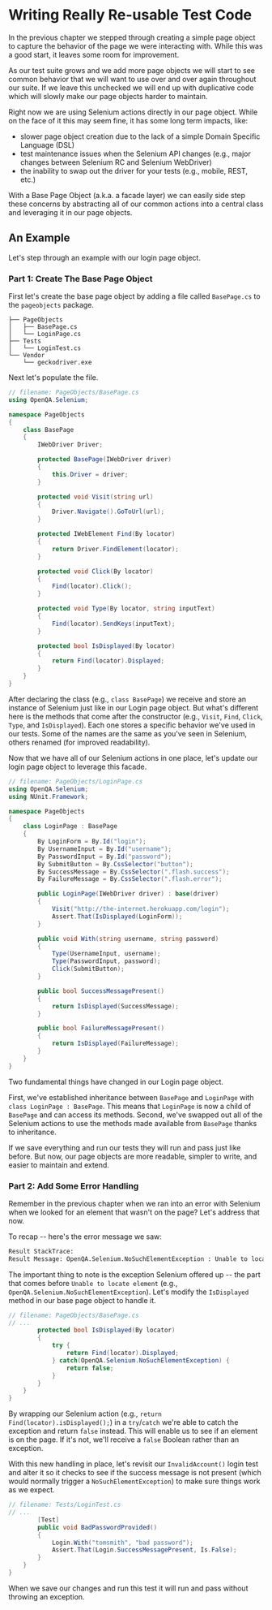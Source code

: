 # Writing Really Re-usable Test Code

In the previous chapter we stepped through creating a simple page object to capture the behavior of the page we were interacting with. While this was a good start, it leaves some room for improvement.

As our test suite grows and we add more page objects we will start to see common behavior that we will want to use over and over again throughout our suite. If we leave this unchecked we will end up with duplicative code which will slowly make our page objects harder to maintain. 

Right now we are using Selenium actions directly in our page object. While on the face of it this may seem fine, it has some long term impacts, like:

+ slower page object creation due to the lack of a simple Domain Specific Language (DSL)
+ test maintenance issues when the Selenium API changes (e.g., major changes between Selenium RC and Selenium WebDriver)
+ the inability to swap out the driver for your tests (e.g., mobile, REST, etc.)

With a Base Page Object (a.k.a. a facade layer) we can easily side step these concerns by abstracting all of our common actions into a central class and leveraging it in our page objects.

## An Example

Let's step through an example with our login page object.

### Part 1: Create The Base Page Object

First let's create the base page object by adding a file called `BasePage.cs` to the `pageobjects` package.

```text
├── PageObjects
│   ├── BasePage.cs
│   └── LoginPage.cs
├── Tests
│   └── LoginTest.cs
└── Vendor
    └── geckodriver.exe
```

Next let's populate the file.

```csharp
// filename: PageObjects/BasePage.cs
using OpenQA.Selenium;

namespace PageObjects
{
    class BasePage
    {
        IWebDriver Driver;

        protected BasePage(IWebDriver driver)
        {
            this.Driver = driver;
        }

        protected void Visit(string url)
        {
            Driver.Navigate().GoToUrl(url);
        }

        protected IWebElement Find(By locator)
        {
            return Driver.FindElement(locator);
        }

        protected void Click(By locator)
        {
            Find(locator).Click();
        }

        protected void Type(By locator, string inputText)
        {
            Find(locator).SendKeys(inputText);
        }

        protected bool IsDisplayed(By locator)
        {
            return Find(locator).Displayed;
        }
    }
}
```

After declaring the class (e.g., `class BasePage`) we receive and store an instance of Selenium just like in our Login page object. But what's different here is the methods that come after the constructor (e.g., `Visit`, `Find`, `Click`, `Type`, and `IsDisplayed`). Each one stores a specific behavior we've used in our tests. Some of the names are the same as you've seen in Selenium, others renamed (for improved readability).

Now that we have all of our Selenium actions in one place, let's update our login page object to leverage this facade.

```csharp
// filename: PageObjects/LoginPage.cs
using OpenQA.Selenium;
using NUnit.Framework;

namespace PageObjects
{
    class LoginPage : BasePage
    {
        By LoginForm = By.Id("login");
        By UsernameInput = By.Id("username");
        By PasswordInput = By.Id("password");
        By SubmitButton = By.CssSelector("button");
        By SuccessMessage = By.CssSelector(".flash.success");
        By FailureMessage = By.CssSelector(".flash.error");

        public LoginPage(IWebDriver driver) : base(driver)
        {
            Visit("http://the-internet.herokuapp.com/login");
            Assert.That(IsDisplayed(LoginForm));
        }

        public void With(string username, string password)
        {
            Type(UsernameInput, username);
            Type(PasswordInput, password);
            Click(SubmitButton);
        }

        public bool SuccessMessagePresent()
        {
            return IsDisplayed(SuccessMessage);
        }

        public bool FailureMessagePresent()
        {
            return IsDisplayed(FailureMessage);
        }
    }
}
```

Two fundamental things have changed in our Login page object.

First, we've established inheritance between `BasePage` and `LoginPage` with `class LoginPage : BasePage`. This means that `LoginPage` is now a child of `BasePage` and can access its methods. Second, we've swapped out all of the Selenium actions to use the methods made available from `BasePage` thanks to inheritance.

If we save everything and run our tests they will run and pass just like before. But now, our page objects are more readable, simpler to write, and easier to maintain and extend.

### Part 2: Add Some Error Handling

Remember in the previous chapter when we ran into an error with Selenium when we looked for an element that wasn't on the page? Let's address that now.

To recap -- here's the error message we saw:

```sh
Result StackTrace:
Result Message: OpenQA.Selenium.NoSuchElementException : Unable to locate element: {"method":"css selector","selector":".flash.success"}
```

The important thing to note is the exception Selenium offered up -- the part that comes before `Unable to locate element` (e.g., `OpenQA.Selenium.NoSuchElementException`). Let's modify the `IsDisplayed` method in our base page object to handle it.

```csharp
// filename: PageObjects/BasePage.cs
// ...
        protected bool IsDisplayed(By locator)
        {
            try {
                return Find(locator).Displayed;
            } catch(OpenQA.Selenium.NoSuchElementException) {
                return false;
            }
        }
    }
}
```

By wrapping our Selenium action (e.g., `return Find(locator).isDisplayed();`) in a `try`/`catch` we're able to catch the exception and return `false` instead. This will enable us to see if an element is on the page. If it's not, we'll receive a `false` Boolean rather than an exception.

With this new handling in place, let's revisit our `InvalidAccount()` login test and alter it so it checks to see if the success message is not present (which would normally trigger a `NoSuchElementException`) to make sure things work as we expect.

```csharp
// filename: Tests/LoginTest.cs
// ...
        [Test]
        public void BadPasswordProvided()
        {
            Login.With("tomsmith", "bad password");
            Assert.That(Login.SuccessMessagePresent, Is.False);
        }
    }
}
```

When we save our changes and run this test it will run and pass without throwing an exception.


